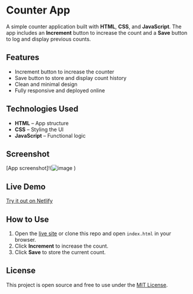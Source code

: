 # Counter App

A simple counter application built with **HTML**, **CSS**, and **JavaScript**. The app includes an **Increment** button to increase the count and a **Save** button to log and display previous counts.

## Features

- Increment button to increase the counter  
- Save button to store and display count history  
- Clean and minimal design  
- Fully responsive and deployed online

## Technologies Used

- **HTML** – App structure  
- **CSS** – Styling the UI  
- **JavaScript** – Functional logic

## Screenshot

[App screenshot]!(![image](https://github.com/user-attachments/assets/215c6509-d84d-42ea-ba21-aab5d62ce1ae)
)


## Live Demo

 [Try it out on Netlify](https://lively-sawine-ebb97d.netlify.app/)


## How to Use

1. Open the [live site](https://lively-sawine-ebb97d.netlify.app/) or clone this repo and open `index.html` in your browser.
2. Click **Increment** to increase the count.
3. Click **Save** to store the current count.


## License

This project is open source and free to use under the [MIT License](LICENSE).


